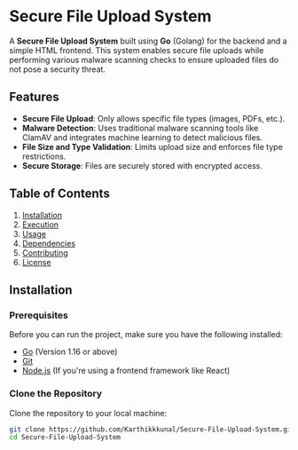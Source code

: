 # Secure File Upload System

A **Secure File Upload System** built using **Go** (Golang) for the backend and a simple HTML frontend. This system enables secure file uploads while performing various malware scanning checks to ensure uploaded files do not pose a security threat.

## Features

- **Secure File Upload**: Only allows specific file types (images, PDFs, etc.).
- **Malware Detection**: Uses traditional malware scanning tools like ClamAV and integrates machine learning to detect malicious files.
- **File Size and Type Validation**: Limits upload size and enforces file type restrictions.
- **Secure Storage**: Files are securely stored with encrypted access.

## Table of Contents

1. [Installation](#installation)
2. [Execution](#execution)
3. [Usage](#usage)
4. [Dependencies](#dependencies)
5. [Contributing](#contributing)
6. [License](#license)

## Installation

### Prerequisites

Before you can run the project, make sure you have the following installed:

- [Go](https://golang.org/doc/install) (Version 1.16 or above)
- [Git](https://git-scm.com/book/en/v2/Getting-Started-Installing-Git)
- [Node.js](https://nodejs.org/) (If you're using a frontend framework like React)

### Clone the Repository

Clone the repository to your local machine:

```bash
git clone https://github.com/Karthikkkunal/Secure-File-Upload-System.git
cd Secure-File-Upload-System
